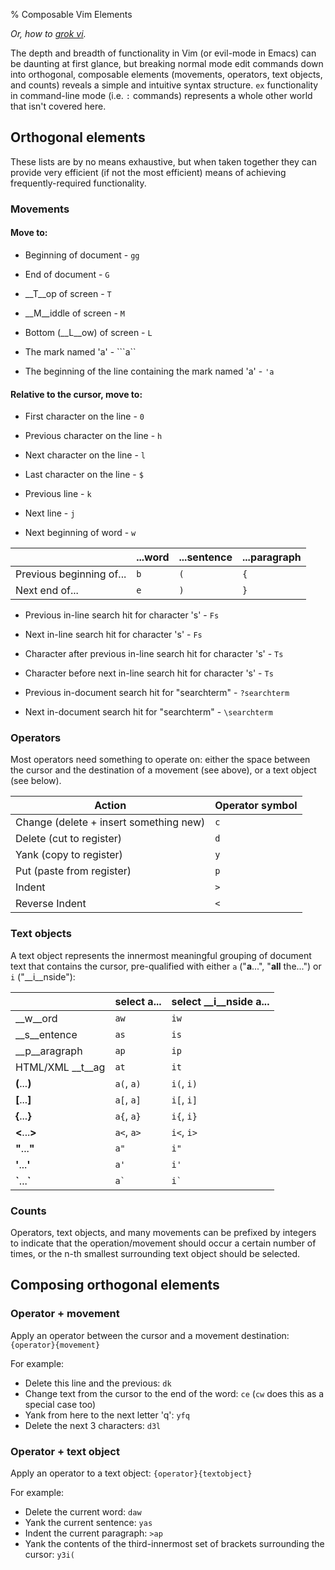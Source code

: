 % Composable Vim Elements

_Or, how to [grok vi](http://stackoverflow.com/a/1220118/2624652)._

The depth and breadth of functionality in Vim (or evil-mode in Emacs) can be daunting at first glance, but breaking normal mode edit commands down into orthogonal, composable elements (movements, operators, text objects, and counts) reveals a simple and intuitive syntax structure. `ex` functionality in command-line mode (i.e. `:` commands) represents a whole other world that isn't covered here.

## Orthogonal elements
These lists are by no means exhaustive, but when taken together they can provide very efficient (if not the most efficient) means of achieving frequently-required functionality. 

### Movements

#### Move to:

- Beginning of document - `gg`
- End of document - `G`

- __T__op of screen - `T`
- __M__iddle of screen - `M`
- Bottom (__L__ow) of screen - `L`

 - The mark named 'a' - ```a``
 - The beginning of the line containing the mark named 'a' - `'a`

#### Relative to the cursor, move to:

 - First character on the line - `0`
 - Previous character on the line - `h`
 - Next character on the line - `l`
 - Last character on the line - `$`

 - Previous line - `k`
 - Next line - `j`

 - Next beginning of word - `w`

|                           | ...word | ...sentence | ...paragraph  |
|---------------------------|---------|-------------|---------------|
| Previous beginning of...  | `b`     | `(`         | `{`           |
| Next end of...            | `e`     | `)`         | `}`           |

 - Previous in-line search hit for character 's' - `Fs`
 - Next in-line search hit for character 's' - `Fs`

 - Character after previous in-line search hit for character 's' - `Ts`
 - Character before next in-line search hit for character 's' - `Ts`

 - Previous in-document search hit for "searchterm" - `?searchterm`
 - Next in-document search hit for "searchterm" - `\searchterm`

### Operators

Most operators need something to operate on: either the space between the cursor and the destination of a movement (see above), or a text object (see below).

| Action       	    	      	 	  | Operator symbol |
|-----------------------------------------|-----|
| Change (delete + insert something new)  | `c` |
| Delete (cut to register)                | `d` |
| Yank (copy to register)                 | `y` |
| Put (paste from register)               | `p` |
| Indent                                  | `>` |
| Reverse Indent                          | `<` |

### Text objects

A text object represents the innermost meaningful grouping of document text that contains the cursor, pre-qualified with either `a` ("__a__...", "__all__ the...") or `i` ("__i__nside"):

| | select __a__... | select __i__nside a... |
|-|-----------------|------------------------|
| __w__ord | `aw` | `iw` |
| __s__entence | `as` | `is` |
| __p__aragraph | `ap` | `ip` |
| HTML/XML __t__ag | `at` | `it` |
| __(__...__)__ | `a(`, `a)` | `i(`, `i)` |
| __[__...__]__ | `a[`, `a]` | `i[`, `i]` |
| __{__...__}__ | `a{`, `a}` | `i{`, `i}` |
| __<__...__>__ | `a<`, `a>` | `i<`, `i>` |
| __"__...__"__ | `a"` | `i"` |
| __'__...__'__ | `a'` | `i'` |
| __\`__...__\`__ | ``a` `` | ``i` `` |

### Counts
Operators, text objects, and many movements can be prefixed by integers to indicate that the operation/movement should occur a certain number of times, or the n-th smallest surrounding text object should be selected.

## Composing orthogonal elements 

### Operator + movement
Apply an operator between the cursor and a movement destination: `{operator}{movement}`

For example:

 - Delete this line and the previous: `dk`
 - Change text from the cursor to the end of the word: `ce` (`cw` does this as a special case too)
 - Yank from here to the next letter 'q': `yfq`
 - Delete the next 3 characters: `d3l`

### Operator + text object
Apply an operator to a text object: `{operator}{textobject}`

For example:

 - Delete the current word: `daw`
 - Yank the current sentence: `yas`
 - Indent the current paragraph: `>ap`
 - Yank the contents of the third-innermost set of brackets surrounding the cursor: `y3i(`

